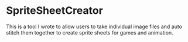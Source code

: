 # SpriteSheetCreator
This is a tool I wrote to allow users to take individual image files and auto stitch them together to create sprite sheets for games and animation.
